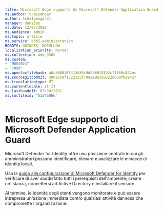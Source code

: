 ```yaml
---
title: Microsoft Edge supporto di Microsoft Defender Application Guard
ms.author: v-aiyengar
author: AshaIyengar21
manager: dansimp
ms.date: 12/05/2020
ms.audience: Admin
ms.topic: article
ms.service: o365-administration
ROBOTS: NOINDEX, NOFOLLOW
localization_priority: Normal
ms.collection: Adm_O365
ms.custom:
- "9004024"
- "7090"
ms.openlocfilehash: a8c560810f413680c9db969f8192cff559c022ec
ms.sourcegitcommit: 49093c0f1322325f7042e0a368022d650f029427
ms.translationtype: MT
ms.contentlocale: it-IT
ms.lasthandoff: 07/09/2021
ms.locfileid: "53346066"
---
```

# <a name="microsoft-edges-support-for-microsoft-defender-application-guard"></a>Microsoft Edge supporto di Microsoft Defender Application Guard

Microsoft Defender for Identity offre una posizione centrale in cui gli amministratori possono identificare, rilevare e analizzare le minacce di identità locali. 

Usa la [guida alla configurazione di Microsoft Defender for Identity](https://admin.microsoft.com/AdminPortal/Home?#/modernonboarding/microsoftdefenderforidentitysetupguide) per verificare di aver soddisfatto tutti i prerequisiti dell'ambiente; creare un'istanza, connettersi ad Active Directory e installare il sensore. 

Al termine, le identità degli utenti vengono monitorate e può essere intrapresa un'azione immediata contro qualsiasi attività dannosa che compromette l'organizzazione.
